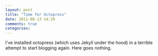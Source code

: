 ```yaml
---
layout: post
title: "Time for Octopress"
date: 2011-08-13 14:29
comments: true
categories: 
---
```


I've installed octopress (which uses Jekyll under the hood) in a
terrible attempt to start blogging again. Here goes nothing.
